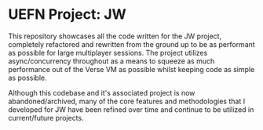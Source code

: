 # UEFN Project: JW
This repository showcases all the code written for the JW project, completely refactored and rewritten from the ground up to be as performant as possible for large multiplayer sessions. The project utilizes async/concurrency throughout as a means to squeeze as much performance out of the Verse VM as possible whilst keeping code as simple as possible.

Although this codebase and it's associated project is now abandoned/archived, many of the core features and methodologies that I developed for JW have been refined over time and continue to be utilized in current/future projects.
